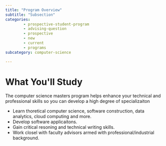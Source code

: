 ```yaml
---
title: "Program Overview"
subtitle: "Subsection"
categories: 
        - prospective-student-program
        - advising-question
        - prospective
        - new
        - current
        - programs
subcategory: computer-science

---
```

# What You'll Study 
The computer science masters program helps enhance your technical and professional skills so you can develop a high degree of specializaiton 
- Learn thoretical computer science, software construction, data analytics, cloud computing and more.
- Develop software applicaitons. 
- Gain critical resoning and technical writing skills.
- Work closel with faculty advisors armed with professional/industrial background. 